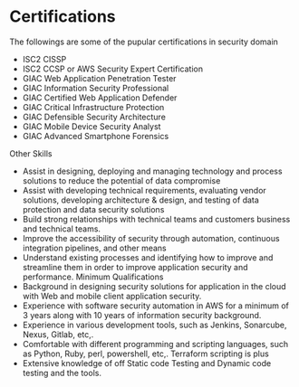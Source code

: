 # Certifications

The followings are some of the pupular certifications in security domain

* ISC2 CISSP
* ISC2 CCSP or AWS Security Expert Certification
* GIAC Web Application Penetration Tester
* GIAC Information Security Professional
* GIAC Certified Web Application Defender
* GIAC Critical Infrastructure Protection
* GIAC Defensible Security Architecture
* GIAC Mobile Device Security Analyst
* GIAC Advanced Smartphone Forensics


Other Skills

* Assist in designing, deploying and managing technology and process solutions to reduce the potential of data compromise
* Assist with developing technical requirements, evaluating vendor solutions, developing architecture & design, and testing of data protection and data security solutions
* Build strong relationships with technical teams and customers business and technical teams.
* Improve the accessibility of security through automation, continuous integration pipelines, and other means
* Understand existing processes and identifying how to improve and streamline them in order to improve application security and performance.
Minimum Qualifications
* Background in designing security solutions for application in the cloud with Web and mobile client application security.
* Experience with software security automation in AWS for a minimum of 3 years along with 10 years of information security background.
* Experience in various development tools, such as Jenkins, Sonarcube, Nexus, Gitlab, etc,.
* Comfortable with different programming and scripting languages, such as Python, Ruby, perl, powershell, etc,. Terraform scripting is plus
* Extensive knowledge of off Static code Testing and Dynamic code testing and the tools.